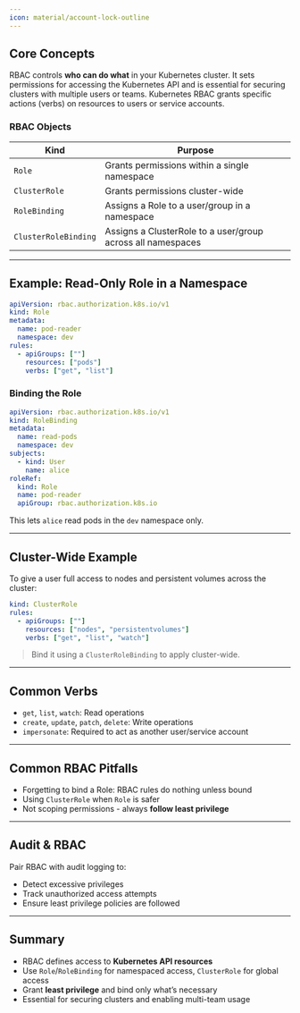 ```yaml
---
icon: material/account-lock-outline
---
```


<h2>Core Concepts</h2>

RBAC controls <strong>who can do what</strong> in your Kubernetes cluster. It sets permissions for accessing the Kubernetes API and is essential for securing clusters with multiple users or teams. Kubernetes RBAC grants specific actions (verbs) on resources to users or service accounts.

<h3>RBAC Objects</h3>

| Kind           | Purpose                                       |
|----------------|-----------------------------------------------|
| <code>Role</code>         | Grants permissions within a single namespace  |
| <code>ClusterRole</code>  | Grants permissions cluster-wide               |
| <code>RoleBinding</code>  | Assigns a Role to a user/group in a namespace |
| <code>ClusterRoleBinding</code> | Assigns a ClusterRole to a user/group across all namespaces |



---

<h2>Example: Read-Only Role in a Namespace</h2>

```yaml
apiVersion: rbac.authorization.k8s.io/v1
kind: Role
metadata:
  name: pod-reader
  namespace: dev
rules:
  - apiGroups: [""]
    resources: ["pods"]
    verbs: ["get", "list"]
```

<h3>Binding the Role</h3>

```yaml
apiVersion: rbac.authorization.k8s.io/v1
kind: RoleBinding
metadata:
  name: read-pods
  namespace: dev
subjects:
  - kind: User
    name: alice
roleRef:
  kind: Role
  name: pod-reader
  apiGroup: rbac.authorization.k8s.io
```

This lets <code>alice</code> read pods in the <code>dev</code> namespace only.

---

<h2>Cluster-Wide Example</h2>

To give a user full access to nodes and persistent volumes across the cluster:

```yaml
kind: ClusterRole
rules:
  - apiGroups: [""]
    resources: ["nodes", "persistentvolumes"]
    verbs: ["get", "list", "watch"]
```

> Bind it using a `ClusterRoleBinding` to apply cluster-wide.

---

## Common Verbs

- `get`, `list`, `watch`: Read operations
- `create`, `update`, `patch`, `delete`: Write operations
- `impersonate`: Required to act as another user/service account

---

## Common RBAC Pitfalls

- Forgetting to bind a Role: RBAC rules do nothing unless bound
- Using `ClusterRole` when `Role` is safer
- Not scoping permissions - always **follow least privilege**

---

## Audit & RBAC

Pair RBAC with audit logging to:

- Detect excessive privileges
- Track unauthorized access attempts
- Ensure least privilege policies are followed

---

## Summary

- RBAC defines access to **Kubernetes API resources**
- Use `Role`/`RoleBinding` for namespaced access, `ClusterRole` for global access
- Grant **least privilege** and bind only what’s necessary
- Essential for securing clusters and enabling multi-team usage